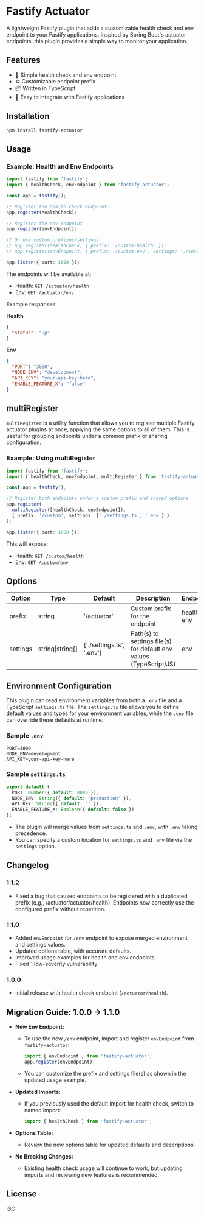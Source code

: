 # Fastify Actuator

A lightweight Fastify plugin that adds a customizable health check and env endpoint to your Fastify applications. Inspired by Spring Boot's actuator endpoints, this plugin provides a simple way to monitor your application.

## Features

- 🚀 Simple health check and env endpoint
- ⚙️ Customizable endpoint prefix
- 📦 Written in TypeScript
- 🔌 Easy to integrate with Fastify applications

## Installation

```bash
npm install fastify-actuator
```

## Usage

### Example: Health and Env Endpoints

```typescript
import fastify from 'fastify';
import { healthCheck, envEndpoint } from 'fastify-actuator';

const app = fastify();

// Register the health check endpoint
app.register(healthCheck);

// Register the env endpoint
app.register(envEndpoint);

// Or use custom prefixes/settings
// app.register(healthCheck, { prefix: '/custom-health' });
// app.register(envEndpoint, { prefix: '/custom-env', settings: './settings.ts' });

app.listen({ port: 3000 });
```

The endpoints will be available at:
- Health: `GET /actuator/health`
- Env: `GET /actuator/env`

Example responses:

**Health**
```json
{
  "status": "up"
}
```

**Env**
```json
{
  "PORT": "3000",
  "NODE_ENV": "development",
  "API_KEY": "your-api-key-here",
  "ENABLE_FEATURE_X": "false"
}
```

## multiRegister

`multiRegister` is a utility function that allows you to register multiple Fastify actuator plugins at once, applying the same options to all of them. This is useful for grouping endpoints under a common prefix or sharing configuration.

### Example: Using multiRegister

```typescript
import fastify from 'fastify';
import { healthCheck, envEndpoint, multiRegister } from 'fastify-actuator';

const app = fastify();

// Register both endpoints under a custom prefix and shared options
app.register(
  multiRegister([healthCheck, envEndpoint]),
  { prefix: '/custom', settings: ['./settings.ts', '.env'] }
);

app.listen({ port: 3000 });
```

This will expose:
- Health: `GET /custom/health`
- Env: `GET /custom/env`

## Options

| Option   | Type             | Default                      | Description                                                        | Endpoint     |
|----------|------------------|------------------------------|--------------------------------------------------------------------|--------------|
| prefix   | string           | '/actuator'                  | Custom prefix for the endpoint                                     | health, env  |
| settings | string\|string[] | ['./settings.ts', '.env']    | Path(s) to settings file(s) for default env values (TypeScript/JS) | env          |

## Environment Configuration

This plugin can read environment variables from both a `.env` file and a TypeScript `settings.ts` file. The `settings.ts` file allows you to define default values and types for your environment variables, while the `.env` file can override these defaults at runtime.

### Sample `.env`

```
PORT=3000
NODE_ENV=development
API_KEY=your-api-key-here
```

### Sample `settings.ts`

```typescript
export default {
  PORT: Number({ default: 8080 }),
  NODE_ENV: String({ default: 'production' }),
  API_KEY: String({ default: '' }),
  ENABLE_FEATURE_X: Boolean({ default: false })
};
```

- The plugin will merge values from `settings.ts` and `.env`, with `.env` taking precedence.
- You can specify a custom location for `settings.ts` and `.env` file via the `settings` option.

## Changelog

### 1.1.2
- Fixed a bug that caused endpoints to be registered with a duplicated prefix (e.g., /actuator/actuator/health). Endpoints now correctly use the configured prefix without repetition.

### 1.1.0
- Added `envEndpoint` for `/env` endpoint to expose merged environment and settings values.
- Updated options table, with accurate defaults.
- Improved usage examples for health and env endpoints.
- Fixed 1 low-severity vulnerability

### 1.0.0
- Initial release with health check endpoint (`/actuator/health`).

## Migration Guide: 1.0.0 → 1.1.0

- **New Env Endpoint:**
  - To use the new `/env` endpoint, import and register `envEndpoint` from `fastify-actuator`:
    ```typescript
    import { envEndpoint } from 'fastify-actuator';
    app.register(envEndpoint);
    ```
  - You can customize the prefix and settings file(s) as shown in the updated usage example.

- **Updated Imports:**
  - If you previously used the default import for health check, switch to named import:
    ```typescript
    import { healthCheck } from 'fastify-actuator';
    ```

- **Options Table:**
  - Review the new options table for updated defaults and descriptions.

- **No Breaking Changes:**
  - Existing health check usage will continue to work, but updating imports and reviewing new features is recommended.

## License

ISC 